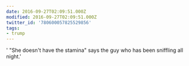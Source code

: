 ```yaml
---
date: 2016-09-27T02:09:51.000Z
modified: 2016-09-27T02:09:51.000Z
twitter_id: '780600057825529856'
tags:
- trump
---
```


  ' "She doesn't have the stamina" says the guy who has been sniffling all night.'
